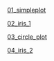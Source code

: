 [01_simpleplot](https://colab.research.google.com/drive/1etYBIv96KXW5a2mEQplM4yyfZXBFrQLa?usp=sharing)

[02_iris_1](https://colab.research.google.com/drive/1vRG6N_LzvZs6HDUVQ8bq8zT6Qpb7axrd?usp=sharing)

[03_circle_plot](https://colab.research.google.com/drive/1OOAFdxIutHqNpzzBEAP895AMZ_yfaHFd?usp=sharing)

[04_iris_2](https://colab.research.google.com/drive/1vRR6ycU233miXaLktOUXL480SvWOpaX3?usp=sharing)
